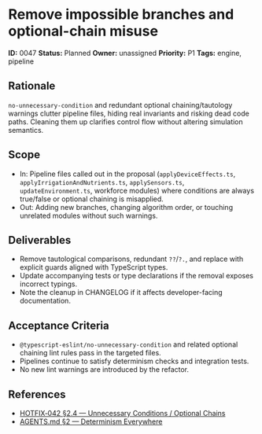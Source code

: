 # Remove impossible branches and optional-chain misuse

**ID:** 0047
**Status:** Planned
**Owner:** unassigned
**Priority:** P1
**Tags:** engine, pipeline

## Rationale
`no-unnecessary-condition` and redundant optional chaining/tautology warnings clutter pipeline files, hiding real invariants and risking dead code paths.
Cleaning them up clarifies control flow without altering simulation semantics.

## Scope
- In: Pipeline files called out in the proposal (`applyDeviceEffects.ts`, `applyIrrigationAndNutrients.ts`, `applySensors.ts`, `updateEnvironment.ts`, workforce modules) where conditions are always true/false or optional chaining is misapplied.
- Out: Adding new branches, changing algorithm order, or touching unrelated modules without such warnings.

## Deliverables
- Remove tautological comparisons, redundant `??`/`?.`, and replace with explicit guards aligned with TypeScript types.
- Update accompanying tests or type declarations if the removal exposes incorrect typings.
- Note the cleanup in CHANGELOG if it affects developer-facing documentation.

## Acceptance Criteria
- `@typescript-eslint/no-unnecessary-condition` and related optional chaining lint rules pass in the targeted files.
- Pipelines continue to satisfy determinism checks and integration tests.
- No new lint warnings are introduced by the refactor.

## References
- [HOTFIX‑042 §2.4 — Unnecessary Conditions / Optional Chains](../../../proposals/20251009-hotfix-batch-02.md#24-unnecessary-conditions--optional-chains)
- [AGENTS.md §2 — Determinism Everywhere](../../../../AGENTS.md#2-core-invariants-mirror-sec-%C2%A71)

